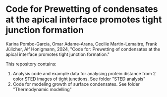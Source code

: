 # Code for Prewetting of condensates at the apical interface promotes tight junction formation
Karina Pombo-García, Omar Adame-Arana, Cecilie Martin-Lemaitre, Frank Jülicher, Alf Honigmann, 2024, "Code for: Prewetting of condensates at the apical interface promotes tight junction formation."

This repository contains:
1. Analysis code and example data for analysing protein distance from 2 color STED images of tight junctions. See folder "STED analysis"
2. Code for modeling growth of surface condensates. See folder "Thermodynamic modelling" 
